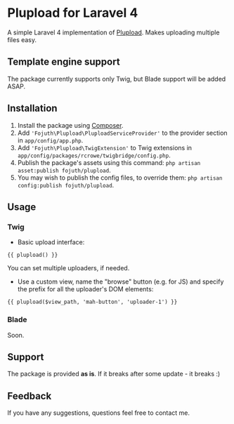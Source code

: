 Plupload for Laravel 4
======================

A simple Laravel 4 implementation of [Plupload][1]. Makes uploading multiple files easy.

Template engine support
-----------------------

The package currently supports only Twig, but Blade support will be added ASAP.

Installation
------------

1. Install the package using [Composer].
2. Add `'Fojuth\Plupload\PluploadServiceProvider'` to the provider section in `app/config/app.php`.
3. Add `'Fojuth\Plupload\TwigExtension'` to Twig extensions in `app/config/packages/rcrowe/twigbridge/config.php`.
4. Publish the package's assets using this command: `php artisan asset:publish fojuth/plupload`.
5. You may wish to publish the config files, to override them: `php artisan config:publish fojuth/plupload`.

Usage
-----

### Twig

- Basic upload interface:

```
{{ plupload() }}
```

You can set multiple uploaders, if needed.

- Use a custom view, name the "browse" button (e.g. for JS) and specify the prefix for all the uploader's DOM elements:

```
{{ plupload($view_path, 'mah-button', 'uploader-1') }}
```

### Blade
Soon.

Support
-------

The package is provided **as is**. If it breaks after some update - it breaks :)

Feedback
--------

If you have any suggestions, questions feel free to contact me.

[1]: http://www.plupload.com/
[Composer]: http://getcomposer.org